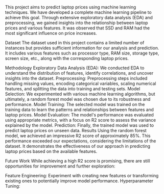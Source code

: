 This project aims to predict laptop prices using machine learning techniques. We have developed a complete machine learning pipeline to achieve this goal. Through extensive exploratory data analysis (EDA) and preprocessing, we gained insights into the relationship between laptop prices and various features. It was observed that SSD and RAM had the most significant influence on price increases.

Dataset
The dataset used in this project contains a limited number of instances but provides sufficient information for our analysis and prediction. It includes various features such as processor type, RAM size, storage type, screen size, etc., along with the corresponding laptop prices.

Methodology
Exploratory Data Analysis (EDA): We conducted EDA to understand the distribution of features, identify correlations, and uncover insights into the dataset.
Preprocessing: Preprocessing steps included handling missing values, encoding categorical variables, scaling numerical features, and splitting the data into training and testing sets.
Model Selection: We experimented with various machine learning algorithms, but ultimately, a random forest model was chosen due to its robustness and performance.
Model Training: The selected model was trained on the training data to learn the patterns and relationships between features and laptop prices.
Model Evaluation: The model's performance was evaluated using appropriate metrics, with a focus on R2 score to assess the variance explained by the model.
Prediction: Finally, the trained model was used to predict laptop prices on unseen data.
Results
Using the random forest model, we achieved an impressive R2 score of approximately 85%. This performance exceeded our expectations, considering the limitations of the dataset. It demonstrates the effectiveness of our approach in predicting laptop prices based on the available features.


Future Work
While achieving a high R2 score is promising, there are still opportunities for improvement and further exploration:

Feature Engineering: Experiment with creating new features or transforming existing ones to potentially improve model performance.
Hyperparameter Tuning: 
